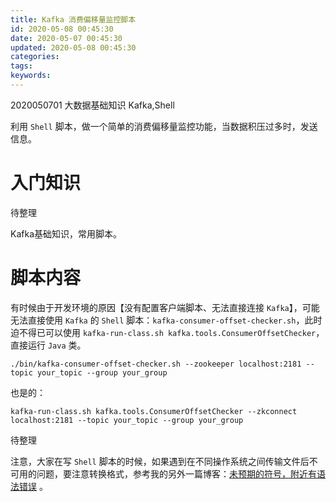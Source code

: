 ```yaml
---
title: Kafka 消费偏移量监控脚本
id: 2020-05-08 00:45:30
date: 2020-05-07 00:45:30
updated: 2020-05-08 00:45:30
categories:
tags:
keywords:
---
```



2020050701
大数据基础知识
Kafka,Shell


利用 `Shell` 脚本，做一个简单的消费偏移量监控功能，当数据积压过多时，发送信息。


<!-- more -->


# 入门知识


待整理

Kafka基础知识，常用脚本。


# 脚本内容


有时候由于开发环境的原因【没有配置客户端脚本、无法直接连接 `Kafka`】，可能无法直接使用 `Kafka` 的 `Shell` 脚本：`kafka-consumer-offset-checker.sh`，此时迫不得已可以使用 `kafka-run-class.sh kafka.tools.ConsumerOffsetChecker`，直接运行 `Java` 类。

```
./bin/kafka-consumer-offset-checker.sh --zookeeper localhost:2181 --topic your_topic --group your_group
```

也是的：

```
kafka-run-class.sh kafka.tools.ConsumerOffsetChecker --zkconnect localhost:2181 --topic your_topic --group your_group
```

待整理

注意，大家在写 `Shell` 脚本的时候，如果遇到在不同操作系统之间传输文件后不可用的问题，要注意转换格式，参考我的另外一篇博客：[未预期的符号，附近有语法错误](https://playpi.org/2020091601.html) 。

